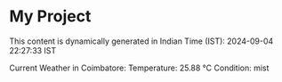 # My Project

This content is dynamically generated in Indian Time (IST): 2024-09-04 22:27:33 IST


Current Weather in Coimbatore:
Temperature: 25.88 °C
Condition: mist
